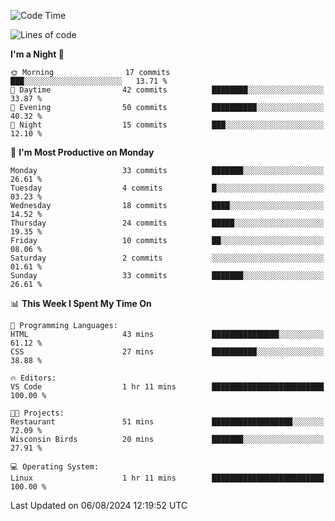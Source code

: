 <!--START_SECTION:waka-->
![Code Time](http://img.shields.io/badge/Code%20Time-206%20hrs%2027%20mins-blue)

![Lines of code](https://img.shields.io/badge/From%20Hello%20World%20I%27ve%20Written-16.0%20thousand%20lines%20of%20code-blue)

**I'm a Night 🦉** 

```text
🌞 Morning                17 commits          ███░░░░░░░░░░░░░░░░░░░░░░   13.71 % 
🌆 Daytime                42 commits          ████████░░░░░░░░░░░░░░░░░   33.87 % 
🌃 Evening                50 commits          ██████████░░░░░░░░░░░░░░░   40.32 % 
🌙 Night                  15 commits          ███░░░░░░░░░░░░░░░░░░░░░░   12.10 % 
```
📅 **I'm Most Productive on Monday** 

```text
Monday                   33 commits          ███████░░░░░░░░░░░░░░░░░░   26.61 % 
Tuesday                  4 commits           █░░░░░░░░░░░░░░░░░░░░░░░░   03.23 % 
Wednesday                18 commits          ████░░░░░░░░░░░░░░░░░░░░░   14.52 % 
Thursday                 24 commits          █████░░░░░░░░░░░░░░░░░░░░   19.35 % 
Friday                   10 commits          ██░░░░░░░░░░░░░░░░░░░░░░░   08.06 % 
Saturday                 2 commits           ░░░░░░░░░░░░░░░░░░░░░░░░░   01.61 % 
Sunday                   33 commits          ███████░░░░░░░░░░░░░░░░░░   26.61 % 
```


📊 **This Week I Spent My Time On** 

```text
💬 Programming Languages: 
HTML                     43 mins             ███████████████░░░░░░░░░░   61.12 % 
CSS                      27 mins             ██████████░░░░░░░░░░░░░░░   38.88 % 

🔥 Editors: 
VS Code                  1 hr 11 mins        █████████████████████████   100.00 % 

🐱‍💻 Projects: 
Restaurant               51 mins             ██████████████████░░░░░░░   72.09 % 
Wisconsin Birds          20 mins             ███████░░░░░░░░░░░░░░░░░░   27.91 % 

💻 Operating System: 
Linux                    1 hr 11 mins        █████████████████████████   100.00 % 
```


 Last Updated on 06/08/2024 12:19:52 UTC
<!--END_SECTION:waka-->
